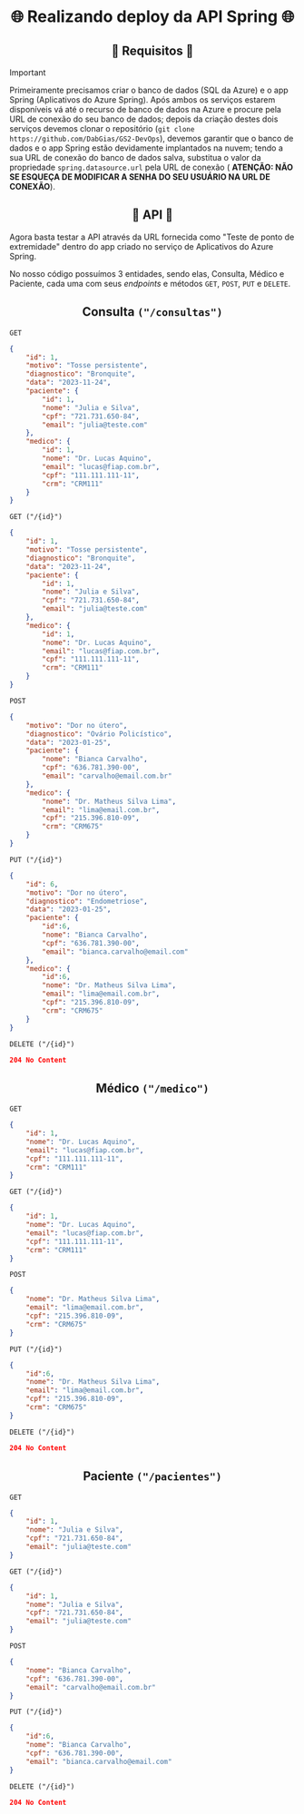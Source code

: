 <h1 align="center">🌐 Realizando deploy da API Spring 🌐</h1>
<h2 align="center">📝 Requisitos 📝</h2>

> [!IMPORTANT]
>Primeiramente precisamos criar o banco de dados (SQL da Azure) e o app Spring (Aplicativos do Azure Spring). Após ambos os serviços estarem disponíveis vá até o recurso de banco de dados na Azure e procure pela URL de conexão do seu banco de dados; depois da criação destes dois serviços devemos clonar o repositório (`git clone https://github.com/DabGias/GS2-DevOps`), devemos garantir que o banco de dados e o app Spring estão devidamente implantados na nuvem; tendo a sua URL de conexão do banco de dados salva, substitua o valor da propriedade `spring.datasource.url` pela URL de conexão ( **ATENÇÃO: NÃO SE ESQUEÇA DE MODIFICAR A SENHA DO SEU USUÁRIO NA URL DE CONEXÃO**).

<h2 align="center">🔗 API 🔗</h2>

Agora basta testar a API através da URL fornecida como "Teste de ponto de extremidade" dentro do app criado no serviço de Aplicativos do Azure Spring.

No nosso código possuímos 3 entidades, sendo elas, Consulta, Médico e Paciente, cada uma com seus *endpoints* e métodos `GET`, `POST`, `PUT` e `DELETE`.

<h2 align="center">Consulta <code>("/consultas")</code></h2>

`GET`

```json
{
    "id": 1,
    "motivo": "Tosse persistente",
    "diagnostico": "Bronquite",
    "data": "2023-11-24",
    "paciente": {
        "id": 1,
        "nome": "Julia e Silva",
        "cpf": "721.731.650-84",
        "email": "julia@teste.com"
    },
    "medico": {
        "id": 1,
        "nome": "Dr. Lucas Aquino",
        "email": "lucas@fiap.com.br",
        "cpf": "111.111.111-11",
        "crm": "CRM111"
    }
}
```

`GET ("/{id}")`

```json
{
    "id": 1,
    "motivo": "Tosse persistente",
    "diagnostico": "Bronquite",
    "data": "2023-11-24",
    "paciente": {
        "id": 1,
        "nome": "Julia e Silva",
        "cpf": "721.731.650-84",
        "email": "julia@teste.com"
    },
    "medico": {
        "id": 1,
        "nome": "Dr. Lucas Aquino",
        "email": "lucas@fiap.com.br",
        "cpf": "111.111.111-11",
        "crm": "CRM111"
    }
}
```

`POST`

```json
{
    "motivo": "Dor no útero",
    "diagnostico": "Ovário Policístico",
    "data": "2023-01-25",
    "paciente": {
        "nome": "Bianca Carvalho",
        "cpf": "636.781.390-00",
        "email": "carvalho@email.com.br"
    },
    "medico": {
        "nome": "Dr. Matheus Silva Lima",
        "email": "lima@email.com.br",
        "cpf": "215.396.810-09",
        "crm": "CRM675"
    }
}
```

`PUT ("/{id}")`

```json
{
    "id": 6,
    "motivo": "Dor no útero",
    "diagnostico": "Endometriose",
    "data": "2023-01-25",
    "paciente": {
        "id":6,
        "nome": "Bianca Carvalho",
        "cpf": "636.781.390-00",
        "email": "bianca.carvalho@email.com"
    },
    "medico": {
        "id":6,
        "nome": "Dr. Matheus Silva Lima",
        "email": "lima@email.com.br",
        "cpf": "215.396.810-09",
        "crm": "CRM675"
    }
}
```

`DELETE ("/{id}")`

```json
204 No Content
```

<h2 align="center">Médico <code>("/medico")</code></h2>

`GET`

```json
{
    "id": 1,
    "nome": "Dr. Lucas Aquino",
    "email": "lucas@fiap.com.br",
    "cpf": "111.111.111-11",
    "crm": "CRM111"
}
```

`GET ("/{id}")`

```json
{
    "id": 1,
    "nome": "Dr. Lucas Aquino",
    "email": "lucas@fiap.com.br",
    "cpf": "111.111.111-11",
    "crm": "CRM111"
}
```

`POST`

```json
{
    "nome": "Dr. Matheus Silva Lima",
    "email": "lima@email.com.br",
    "cpf": "215.396.810-09",
    "crm": "CRM675"
}
```

`PUT ("/{id}")`

```json
{
    "id":6,
    "nome": "Dr. Matheus Silva Lima",
    "email": "lima@email.com.br",
    "cpf": "215.396.810-09",
    "crm": "CRM675"
}
```

`DELETE ("/{id}")`

```json
204 No Content
```

<h2 align="center">Paciente <code>("/pacientes")</code></h2>

`GET`

```json
{
    "id": 1,
    "nome": "Julia e Silva",
    "cpf": "721.731.650-84",
    "email": "julia@teste.com"
}
```

`GET ("/{id}")`

```json
{
    "id": 1,
    "nome": "Julia e Silva",
    "cpf": "721.731.650-84",
    "email": "julia@teste.com"
}
```

`POST`

```json
{
    "nome": "Bianca Carvalho",
    "cpf": "636.781.390-00",
    "email": "carvalho@email.com.br"
}
```

`PUT ("/{id}")`

```json
{
    "id":6,
    "nome": "Bianca Carvalho",
    "cpf": "636.781.390-00",
    "email": "bianca.carvalho@email.com"
}
```

`DELETE ("/{id}")`

```json
204 No Content
```
